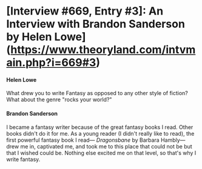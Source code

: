 # [Interview #669, Entry #3]: An Interview with Brandon Sanderson by Helen Lowe](https://www.theoryland.com/intvmain.php?i=669#3)

#### Helen Lowe

What drew you to write Fantasy as opposed to any other style of fiction? What about the genre "rocks your world?"

#### Brandon Sanderson

I became a fantasy writer because of the great fantasy books I read. Other books didn't do it for me. As a young reader (I didn't really like to read), the first powerful fantasy book I read—
*Dragonsbane*
by Barbara Hambly—drew me in, captivated me, and took me to this place that could not be but that I wished could be. Nothing else excited me on that level, so that's why I write fantasy.

